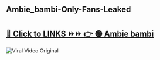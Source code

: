 
 ## Ambie_bambi-Only-Fans-Leaked

# <h2><a href="https://clipsfans.com/Ambie_bambi&ref=git">🔗 Click to LINKS ⏩⏩ 👉 🟢 Ambie bambi </a></h2>

<a href="https://clipsfans.com/Ambie_bambi&ref=git" rel="nofollow" data-target="animated-image.originalLink"><img src="https://i.ibb.co.com/xMMVF88/686577567.gif" alt="Viral Video Original" style="max-width: 100%; display: inline-block;" data-target="animated-image.originalImage"></a>
